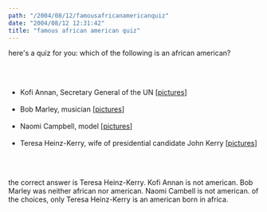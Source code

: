 ```yaml
---
path: "/2004/08/12/famousafricanamericanquiz" 
date: "2004/08/12 12:31:42" 
title: "famous african american quiz" 
---
```

<p>here's a quiz for you: which of the following is an african american?</p><br><ul><br>    <li>Kofi Annan, Secretary General of the UN [<a href="http://images.google.com/images?q=kofi+annan">pictures</a>]</li><br>    <li>Bob Marley, musician [<a href="http://images.google.com/images?q=bob+marley">pictures</a>]</li><br>    <li>Naomi Campbell, model [<a href="http://images.google.com/images?q=naomi+campbell">pictures</a>]</li><br>    <li>Teresa Heinz-Kerry, wife of presidential candidate John Kerry [<a href="http://images.google.com/images?q=teresa+heinz-kerry">pictures</a>]</li><br></ul><br><p>the correct answer is Teresa Heinz-Kerry. Kofi Annan is not american. Bob Marley was neither african nor american. Naomi Cambell is not american. of the choices, only Teresa Heinz-Kerry is an american born in africa.</p>
